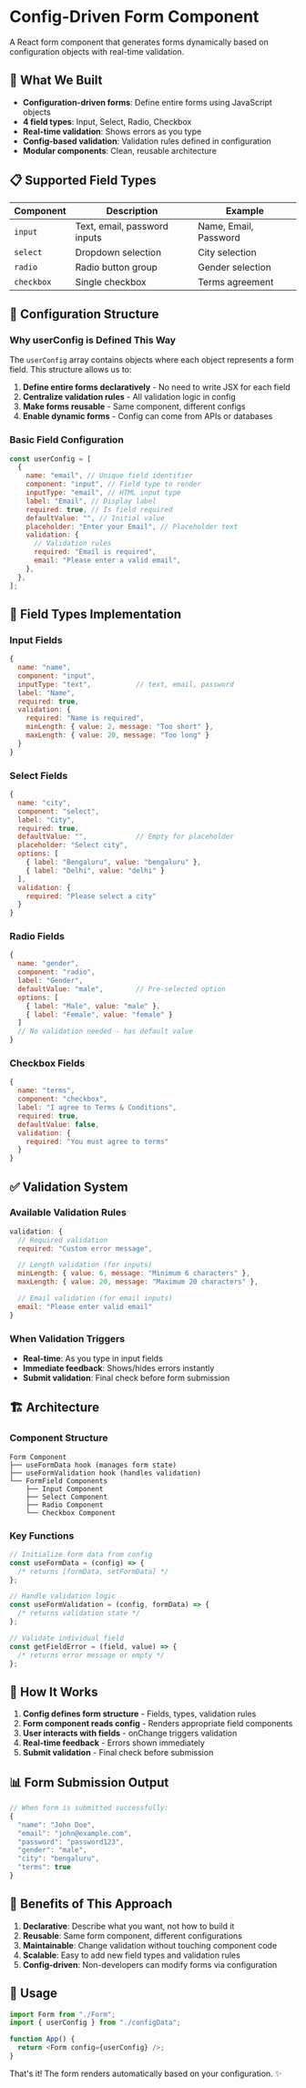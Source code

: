 # Config-Driven Form Component

A React form component that generates forms dynamically based on configuration objects with real-time validation.

## 🚀 What We Built

- **Configuration-driven forms**: Define entire forms using JavaScript objects
- **4 field types**: Input, Select, Radio, Checkbox
- **Real-time validation**: Shows errors as you type
- **Config-based validation**: Validation rules defined in configuration
- **Modular components**: Clean, reusable architecture

## 📋 Supported Field Types

| Component  | Description                  | Example               |
| ---------- | ---------------------------- | --------------------- |
| `input`    | Text, email, password inputs | Name, Email, Password |
| `select`   | Dropdown selection           | City selection        |
| `radio`    | Radio button group           | Gender selection      |
| `checkbox` | Single checkbox              | Terms agreement       |

## 📖 Configuration Structure

### Why userConfig is Defined This Way

The `userConfig` array contains objects where each object represents a form field. This structure allows us to:

1. **Define entire forms declaratively** - No need to write JSX for each field
2. **Centralize validation rules** - All validation logic in config
3. **Make forms reusable** - Same component, different configs
4. **Enable dynamic forms** - Config can come from APIs or databases

### Basic Field Configuration

```javascript
const userConfig = [
  {
    name: "email", // Unique field identifier
    component: "input", // Field type to render
    inputType: "email", // HTML input type
    label: "Email", // Display label
    required: true, // Is field required
    defaultValue: "", // Initial value
    placeholder: "Enter your Email", // Placeholder text
    validation: {
      // Validation rules
      required: "Email is required",
      email: "Please enter a valid email",
    },
  },
];
```

## 🔧 Field Types Implementation

### Input Fields

```javascript
{
  name: "name",
  component: "input",
  inputType: "text",           // text, email, password
  label: "Name",
  required: true,
  validation: {
    required: "Name is required",
    minLength: { value: 2, message: "Too short" },
    maxLength: { value: 20, message: "Too long" }
  }
}
```

### Select Fields

```javascript
{
  name: "city",
  component: "select",
  label: "City",
  required: true,
  defaultValue: "",            // Empty for placeholder
  placeholder: "Select city",
  options: [
    { label: "Bengaluru", value: "bengaluru" },
    { label: "Delhi", value: "delhi" }
  ],
  validation: {
    required: "Please select a city"
  }
}
```

### Radio Fields

```javascript
{
  name: "gender",
  component: "radio",
  label: "Gender",
  defaultValue: "male",        // Pre-selected option
  options: [
    { label: "Male", value: "male" },
    { label: "Female", value: "female" }
  ]
  // No validation needed - has default value
}
```

### Checkbox Fields

```javascript
{
  name: "terms",
  component: "checkbox",
  label: "I agree to Terms & Conditions",
  required: true,
  defaultValue: false,
  validation: {
    required: "You must agree to terms"
  }
}
```

## ✅ Validation System

### Available Validation Rules

```javascript
validation: {
  // Required validation
  required: "Custom error message",

  // Length validation (for inputs)
  minLength: { value: 6, message: "Minimum 6 characters" },
  maxLength: { value: 20, message: "Maximum 20 characters" },

  // Email validation (for email inputs)
  email: "Please enter valid email"
}
```

### When Validation Triggers

- **Real-time**: As you type in input fields
- **Immediate feedback**: Shows/hides errors instantly
- **Submit validation**: Final check before form submission

## 🏗️ Architecture

### Component Structure

```
Form Component
├── useFormData hook (manages form state)
├── useFormValidation hook (handles validation)
└── FormField Components
    ├── Input Component
    ├── Select Component
    ├── Radio Component
    └── Checkbox Component
```

### Key Functions

```javascript
// Initialize form data from config
const useFormData = (config) => {
  /* returns [formData, setFormData] */
};

// Handle validation logic
const useFormValidation = (config, formData) => {
  /* returns validation state */
};

// Validate individual field
const getFieldError = (field, value) => {
  /* returns error message or empty */
};
```

## 🔄 How It Works

1. **Config defines form structure** - Fields, types, validation rules
2. **Form component reads config** - Renders appropriate field components
3. **User interacts with fields** - onChange triggers validation
4. **Real-time feedback** - Errors shown immediately
5. **Submit validation** - Final check before submission

## 📊 Form Submission Output

```javascript
// When form is submitted successfully:
{
  "name": "John Doe",
  "email": "john@example.com",
  "password": "password123",
  "gender": "male",
  "city": "bengaluru",
  "terms": true
}
```

## 🎯 Benefits of This Approach

1. **Declarative**: Describe what you want, not how to build it
2. **Reusable**: Same form component, different configurations
3. **Maintainable**: Change validation without touching component code
4. **Scalable**: Easy to add new field types and validation rules
5. **Config-driven**: Non-developers can modify forms via configuration

## 🔧 Usage

```javascript
import Form from "./Form";
import { userConfig } from "./configData";

function App() {
  return <Form config={userConfig} />;
}
```

That's it! The form renders automatically based on your configuration. ✨
